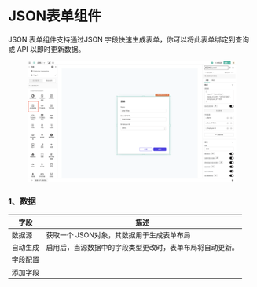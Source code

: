 # JSON表单组件

JSON 表单组件支持通过JSON 字段快速生成表单，你可以将此表单绑定到查询或 API 以即时更新数据。

<figure><img src="../../../.gitbook/assets/image (117).png" alt=""><figcaption></figcaption></figure>

### 1、数据

| 字段    | 描述                           |
| ----- | ---------------------------- |
| 数据源   | 获取一个 JSON对象，其数据用于生成表单布局      |
| 自动生成  | 启用后，当源数据中的字段类型更改时，表单布局将自动更新。 |
| 字段配置  |                              |
| 添加字段  |                              |
